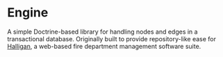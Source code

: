 # Engine
A simple Doctrine-based library for handling nodes and edges in a transactional database. Originally built to provide repository-like ease for [Halligan](https://github.com/stratedge/halligan), a web-based fire department management software suite.